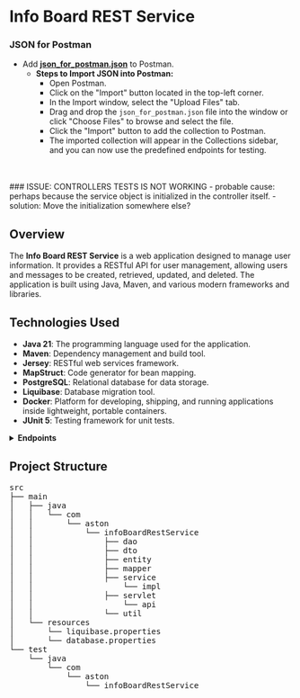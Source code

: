 # Info Board REST Service

### JSON for Postman
- Add **[json_for_postman.json](json_for_postman.json)** to Postman.
    - **Steps to Import JSON into Postman:**
      - Open Postman.
      - Click on the "Import" button located in the top-left corner.
      - In the Import window, select the "Upload Files" tab.
      - Drag and drop the `json_for_postman.json` file into the window or click "Choose Files" to browse and select the file.
      - Click the "Import" button to add the collection to Postman.
      - The imported collection will appear in the Collections sidebar, and you can now use the predefined endpoints for testing.
<br>
<br>
### ISSUE: CONTROLLERS TESTS IS NOT WORKING
- probable cause: perhaps because the service object is initialized in the controller itself. 
- solution: Move the initialization somewhere else?

## Overview

The **Info Board REST Service** is a web application designed to manage user information. It provides a RESTful API for user management, allowing users and messages to be created, retrieved, updated, and deleted. The application is built using Java, Maven, and various modern frameworks and libraries.

## Technologies Used

- **Java 21**: The programming language used for the application.
- **Maven**: Dependency management and build tool.
- **Jersey**: RESTful web services framework.
- **MapStruct**: Code generator for bean mapping.
- **PostgreSQL**: Relational database for data storage.
- **Liquibase**: Database migration tool.
- **Docker**: Platform for developing, shipping, and running applications inside lightweight, portable containers.
- **JUnit 5**: Testing framework for unit tests.


<details>
  <summary><strong>Endpoints</strong></summary>

### User Endpoints

- **GET /users**: Retrieve a list of all users.
- **GET /users/{id}**: Retrieve a specific user by their ID.
- **GET /users/{email}**: Retrieve a specific user by their email.
- **POST /users**: Create a new user.
    - **Request Body**: JSON object containing user details.
- **DELETE /users/{email}**: Delete a user by their email.

### Message Endpoints

- **GET /messages**: Retrieve a list of all messages.
- **GET /messages/{id}**: Retrieve a specific message by its ID.
- **POST /messages**: Create a new message.
    - **Request Body**: JSON object containing message details.
- **DELETE /messages/{id}**: Delete a message by its ID.

</details>

## Project Structure

<pre>
src
├── main
│   ├── java
│   │   └── com
│   │       └── aston
│   │           └── infoBoardRestService
│   │               ├── dao
│   │               ├── dto
│   │               ├── entity
│   │               ├── mapper
│   │               ├── service
│   │                   └── impl
│   │               ├── servlet
│   │                   └── api
│   │               └── util
│   └── resources
│       └── liquibase.properties
│       └── database.properties
└── test
    └── java
        └── com
            └── aston
                └── infoBoardRestService
</pre>


